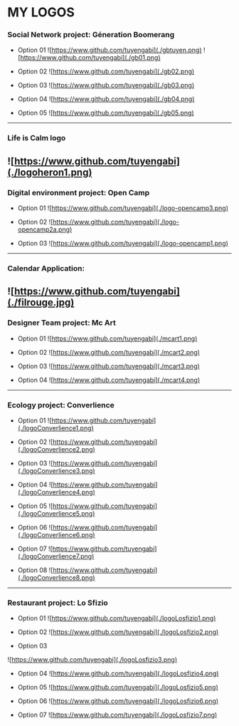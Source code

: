 # MY LOGOS


### Social Network project: Géneration Boomerang 
* Option 01
![https://www.github.com/tuyengabi](./gbtuyen.png)
![https://www.github.com/tuyengabi](./gb01.png)


* Option 02
![https://www.github.com/tuyengabi](./gb02.png)


* Option 03
![https://www.github.com/tuyengabi](./gb03.png)


* Option 04
![https://www.github.com/tuyengabi](./gb04.png)


* Option 05
![https://www.github.com/tuyengabi](./gb05.png)
---------------------------------------


### Life is Calm logo 
![https://www.github.com/tuyengabi](./logoheron1.png)
----------------------------------------


### Digital environment project: Open Camp 
* Option 01
![https://www.github.com/tuyengabi](./logo-opencamp3.png)


* Option 02
![https://www.github.com/tuyengabi](./logo-opencamp2a.png)


* Option 03
![https://www.github.com/tuyengabi](./logo-opencamp1.png)
-----------------------------------------


### Calendar Application: 
![https://www.github.com/tuyengabi](./filrouge.jpg)
-----------------------------------------


### Designer Team project: Mc Art
* Option 01
![https://www.github.com/tuyengabi](./mcart1.png)


* Option 02
![https://www.github.com/tuyengabi](./mcart2.png)


* Option 03
![https://www.github.com/tuyengabi](./mcart3.png)


* Option 04
![https://www.github.com/tuyengabi](./mcart4.png)
----------------------------------------


### Ecology project: Converlience
* Option 01
![https://www.github.com/tuyengabi](./logoConverlience1.png)


* Option 02
![https://www.github.com/tuyengabi](./logoConverlience2.png)


* Option 03
![https://www.github.com/tuyengabi](./logoConverlience3.png)


* Option 04
![https://www.github.com/tuyengabi](./logoConverlience4.png)


* Option 05
![https://www.github.com/tuyengabi](./logoConverlience5.png)


* Option 06
![https://www.github.com/tuyengabi](./logoConverlience6.png)


* Option 07
![https://www.github.com/tuyengabi](./logoConverlience7.png)


* Option 08
![https://www.github.com/tuyengabi](./logoConverlience8.png)
--------------------------


### Restaurant project: Lo Sfizio 
* Option 01
![https://www.github.com/tuyengabi](./logoLosfizio1.png)

* Option 02
![https://www.github.com/tuyengabi](./logoLosfizio2.png)

* Option 03

![https://www.github.com/tuyengabi](./logoLosfizio3.png)

* Option 04
![https://www.github.com/tuyengabi](./logoLosfizio4.png)

* Option 05
![https://www.github.com/tuyengabi](./logoLosfizio5.png)

* Option 06
![https://www.github.com/tuyengabi](./logoLosfizio6.png)

* Option 07
![https://www.github.com/tuyengabi](./logoLosfizio7.png)

